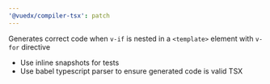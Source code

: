 ```yaml
---
'@vuedx/compiler-tsx': patch
---
```


Generates correct code when `v-if` is nested in a `<template>` element with `v-for` directive

- Use inline snapshots for tests
- Use babel typescript parser to ensure generated code is valid TSX
